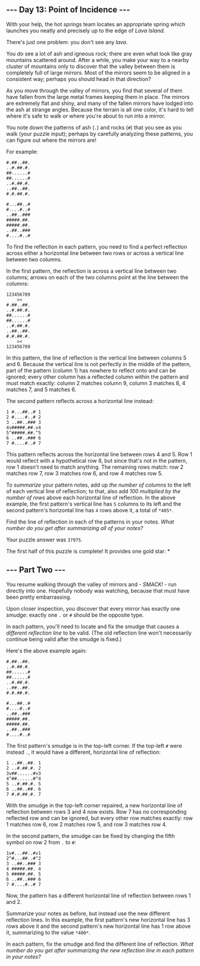 ## --- Day 13: Point of Incidence ---

With your help, the hot springs team locates an appropriate spring which launches you neatly and precisely up to the edge of *Lava Island*.

There's just one problem: you don't see any *lava*.

You *do* see a lot of ash and igneous rock; there are even what look like gray mountains scattered around. After a while, you make your way to a nearby cluster of mountains only to discover that the valley between them is completely full of large *mirrors*. Most of the mirrors seem to be aligned in a consistent way; perhaps you should head in that direction?

As you move through the valley of mirrors, you find that several of them have fallen from the large metal frames keeping them in place. The mirrors are extremely flat and shiny, and many of the fallen mirrors have lodged into the ash at strange angles. Because the terrain is all one color, it's hard to tell where it's safe to walk or where you're about to run into a mirror.

You note down the patterns of ash (`.`) and rocks (`#`) that you see as you walk (your puzzle input); perhaps by carefully analyzing these patterns, you can figure out where the mirrors are!

For example:

    #.##..##.
    ..#.##.#.
    ##......#
    ##......#
    ..#.##.#.
    ..##..##.
    #.#.##.#.
    
    #...##..#
    #....#..#
    ..##..###
    #####.##.
    #####.##.
    ..##..###
    #....#..#
    
To find the reflection in each pattern, you need to find a perfect reflection across either a horizontal line between two rows or across a vertical line between two columns.

In the first pattern, the reflection is across a vertical line between two columns; arrows on each of the two columns point at the line between the columns:

    123456789
        ><   
    #.##..##.
    ..#.##.#.
    ##......#
    ##......#
    ..#.##.#.
    ..##..##.
    #.#.##.#.
        ><   
    123456789
    
In this pattern, the line of reflection is the vertical line between columns 5 and 6\. Because the vertical line is not perfectly in the middle of the pattern, part of the pattern (column 1) has nowhere to reflect onto and can be ignored; every other column has a reflected column within the pattern and must match exactly: column 2 matches column 9, column 3 matches 8, 4 matches 7, and 5 matches 6.

The second pattern reflects across a horizontal line instead:

    1 #...##..# 1
    2 #....#..# 2
    3 ..##..### 3
    4v#####.##.v4
    5^#####.##.^5
    6 ..##..### 6
    7 #....#..# 7
    
This pattern reflects across the horizontal line between rows 4 and 5\. Row 1 would reflect with a hypothetical row 8, but since that's not in the pattern, row 1 doesn't need to match anything. The remaining rows match: row 2 matches row 7, row 3 matches row 6, and row 4 matches row 5.

To *summarize* your pattern notes, add up *the number of columns* to the left of each vertical line of reflection; to that, also add *100 multiplied by the number of rows* above each horizontal line of reflection. In the above example, the first pattern's vertical line has `5` columns to its left and the second pattern's horizontal line has `4` rows above it, a total of `*405*`.

Find the line of reflection in each of the patterns in your notes. *What number do you get after summarizing all of your notes?*

Your puzzle answer was `37975`.

The first half of this puzzle is complete! It provides one gold star: \*

## --- Part Two ---

You resume walking through the valley of mirrors and - *SMACK!* - run directly into one. Hopefully nobody was watching, because that must have been pretty embarrassing.

Upon closer inspection, you discover that every mirror has exactly one *smudge*: exactly one `.` or `#` should be the opposite type.

In each pattern, you'll need to locate and fix the smudge that causes a *different reflection line* to be valid. (The old reflection line won't necessarily continue being valid after the smudge is fixed.)

Here's the above example again:

    #.##..##.
    ..#.##.#.
    ##......#
    ##......#
    ..#.##.#.
    ..##..##.
    #.#.##.#.
    
    #...##..#
    #....#..#
    ..##..###
    #####.##.
    #####.##.
    ..##..###
    #....#..#
    
The first pattern's smudge is in the top-left corner. If the top-left `#` were instead `.`, it would have a different, horizontal line of reflection:

    1 ..##..##. 1
    2 ..#.##.#. 2
    3v##......#v3
    4^##......#^4
    5 ..#.##.#. 5
    6 ..##..##. 6
    7 #.#.##.#. 7
    
With the smudge in the top-left corner repaired, a new horizontal line of reflection between rows 3 and 4 now exists. Row 7 has no corresponding reflected row and can be ignored, but every other row matches exactly: row 1 matches row 6, row 2 matches row 5, and row 3 matches row 4.

In the second pattern, the smudge can be fixed by changing the fifth symbol on row 2 from `.` to `#`:

    1v#...##..#v1
    2^#...##..#^2
    3 ..##..### 3
    4 #####.##. 4
    5 #####.##. 5
    6 ..##..### 6
    7 #....#..# 7
    
Now, the pattern has a different horizontal line of reflection between rows 1 and 2.

Summarize your notes as before, but instead use the new different reflection lines. In this example, the first pattern's new horizontal line has 3 rows above it and the second pattern's new horizontal line has 1 row above it, summarizing to the value `*400*`.

In each pattern, fix the smudge and find the different line of reflection. *What number do you get after summarizing the new reflection line in each pattern in your notes?*